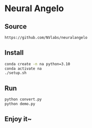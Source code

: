 # Neural Angelo

## Source

```bash
https://github.com/NVlabs/neuralangelo
```

## Install

```bash
conda create -n na python=3.10
conda activate na
./setup.sh
```

## Run

```bash
python convert.py
python demo.py
```

## Enjoy it~
